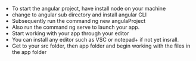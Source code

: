 * To start the angular project, have install node
on your machine 
* change to angular sub directory and install
angular CLI 
* Subsequently run the command  ng new angulaProject
* Also run the command ng serve to launch your app.
* Start working with your app through your editor
* You can install any editor such as VSC or notepad+
if not yet insrall.
* Get to your src folder, then app folder and 
begin working with the files in the app folder


